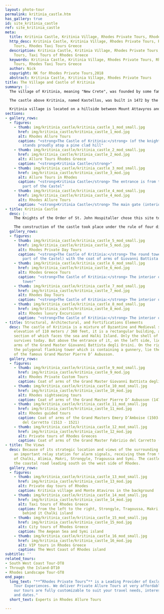 ```yaml
---
layout: photo-tour
permalink: kritinia_castle.htm
has_gallery: true
id: site_kritinia_castle
ref: site_kritinia_castle
meta:
  title: Kritinia Castle, Kritinia Village, Rhodes Private Tours, Rhodes Allure Tours
  http_desc: Kritinia Castle, Kritinia Village, Rhodes Private Tours, Rhodes Allure
    Tours, Rhodes Taxi Tours Greece
  description: Kritinia Castle, Kritinia Village, Rhodes Private Tours, Rhodes Allure
    Tours, Taxi Tours of Rhodes Greece
  keywords: Kritinia Castle, Kritinia Village, Rhodes Private Tours, Rhodes Allure
    Tours, Rhodes Taxi Tours Greece
  author: Nick
  copyright: NK for Rhodes Private Tours,2018
  abstract: Kritinia Castle, Kritinia Village, Rhodes Private Tours
title: The Village and Castle of Kritinia
summary: |-
  The village of Kritinia, meaning "New Crete", was founded by some families who came as refuges from Crete island. Originally, the settlement was located by the coast, in the current position of Kamiros Skala; but after the Byzantine era it was moved to the hills, for safety against pirates. In its heyday, the castle must have been a place of refuge for the inhabitants of nearby villages during enemy raids. From those hills, you have a panoramic view of the Aegean Sea.

  The castle above Kritinia, named Kastellos, was built in 1472 by the engineer Giorgio Orsini to protect the inhabitants of the village from the attacks of the Ottoman fleets. The ancient settlement on the coast eventually sank.

  Kritinia village is located on a hillside between Mount Attavyros and the western coast of the island of Rhodes. It is 55 km / 34 miles, southwest of the city of Rhodes. 5km from Kritinia, on the edge of the Aegean Sea, is Kamiros Skala, the site of the original settlement. It has a little port with a ferry service to the island of Halki.
sections:
- gallery_rows:
  - figures:
    - thumb: img/kritinia_castle/kritinia_castle_1_mod_small.jpg
      href: img/kritinia_castle/kritinia_castle_1_mod.jpg
      alt: Rhodes Allure Tours
      caption: "<strong>The Castle of Kritinia:</strong> (of the knights Hospitallers)
        stands proudly atop a pine clad hill"
    - thumb: img/kritinia_castle/kritinia_castle_2_mod_small.jpg
      href: img/kritinia_castle/kritinia_castle_2_mod.jpg
      alt: Allure Tours Rhodes Greece
      caption: "<strong>Kritinia Castle</strong>"
    - thumb: img/kritinia_castle/kritinia_castle_3_mod_small.jpg
      href: img/kritinia_castle/kritinia_castle_3_mod.jpg
      alt: Allure Tours in Rhodes
      caption: "<strong>Kritinia Castle</strong> The entrance is from the northeast
        part of the Castel"
    - thumb: img/kritinia_castle/kritinia_castle_4_mod_small.jpg
      href: img/kritinia_castle/kritinia_castle_4_mod.jpg
      alt: Rhodes Allure Tours
      caption: "<strong>Kritinia Castle</strong> The main gate (interior)"
- title: Kritinia Castle
  desc: |-
    The Knights of the Order of St. John Hospitaller chose this site to build a castle because of its strategic location. Its 360-degree monitoring view of the sea allowed the inhabitants to keep track of the activities of pirates and enemies.

    The construction of the castle took place under the rule of four different Grand Masters. The castle was divided into three levels. It was started in 1472 on the authority of the Grand Master Giovanni Battista degli Orsini (1467-1476). The original engineer was the Venetian sculptor and architect Giorgio Orsini. Grand Master Pierre D’ Aubusson (1476-1503) contributed the tower and gunnery. Fortifications specialist Basilio Della Scola (also a great adventurer and mercenary from Vicenza) was in Rhodes between 1520 and 1522, where he was engaged to strengthen the forts. Construction of the castle was finally completed in the 16th century under the Grand Master Fabrizio del Carretto (1513 - 1521).
  gallery_rows:
  - figures:
    - thumb: img/kritinia_castle/kritinia_castle_5_mod_small.jpg
      href: img/kritinia_castle/kritinia_castle_5_mod.jpg
      alt: Rhodes Private Day Tours
      caption: "<strong>The Castle of Kritinia:</strong> The round tower (on the southwest
        part of the Castel) with the coat of arms of Giovanni Battista degli Orsini"
    - thumb: img/kritinia_castle/kritinia_castle_6_mod_small.jpg
      href: img/kritinia_castle/kritinia_castle_6_mod.jpg
      alt: Rhodes Greece Tours
      caption: "<strong>The Castle of Kritinia:</strong> The interior of the round
        tower"
    - thumb: img/kritinia_castle/kritinia_castle_7_mod_small.jpg
      href: img/kritinia_castle/kritinia_castle_7_mod.jpg
      alt: Rhodes Day Tours
      caption: "<strong>The Castle of Kritinia:</strong> The interior of the Castel"
    - thumb: img/kritinia_castle/kritinia_castle_8_mod_small.jpg
      href: img/kritinia_castle/kritinia_castle_8_mod.jpg
      alt: Rhodes luxury Excursions
      caption: "<strong>The Castle of Kritinia:</strong> The interior of the Castel"
- title: Structural, Architectural, and Fortifications Elements
  desc: The castle of Kritinia is a mixture of Byzantine and Medieval styles. At an
    elevation of 110 meters / 360 feet, it is a rectangular building, and the southwest
    section of which faces the sea and Halki Island. Only the shell of the castle
    survives today. But above the entrance of it, on the left side, lie the coat of
    arms of the Grand Master Giovanni Battista degli Orsini. On the right side on
    the polygonal flanking tower which is containing a gunnery, lie the coat of arms
    of the famous Grand Master Pierre D’ Aubusson.
  gallery_rows:
  - figures:
    - thumb: img/kritinia_castle/kritinia_castle_9_mod_small.jpg
      href: img/kritinia_castle/kritinia_castle_9_mod.jpg
      alt: Rhodes Private Custom Tours
      caption: Coat of arms of the Grand Master Giovanni Battista degli Orsini (1467-1476)
    - thumb: img/kritinia_castle/kritinia_castle_10_mod_small.jpg
      href: img/kritinia_castle/kritinia_castle_10_mod.jpg
      alt: Rhodes sightseeing tours
      caption: Coat of arms of the Grand Master Pierre D’ Aubusson (1476-1503)
    - thumb: img/kritinia_castle/kritinia_castle_11_mod_small.jpg
      href: img/kritinia_castle/kritinia_castle_11_mod.jpg
      alt: Rhodes guided tours
      caption: Coat of arms of the Grand Masters Emery D’Amboise (1503-1512) and Fabrizio
        del Carretto (1513 - 1521)
    - thumb: img/kritinia_castle/kritinia_castle_12_mod_small.jpg
      href: img/kritinia_castle/kritinia_castle_12_mod.jpg
      alt: Private tours of Rhodes Greeces
      caption: Coat of arms of the Grand Master Fabrizio del Carretto (1513 - 1521)
- title: The Views
  desc: Because of its strategic location and views of the surrounding areas, it was
    an important relay station for alarm signals, receiving them from the islands
    of Chalki, Alimia, Makri, Strongyle, Tragoussa and Symi. The castle also controlled
    the coastal road leading south on the west side of Rhodes.
  gallery_rows:
  - figures:
    - thumb: img/kritinia_castle/kritinia_castle_13_mod_small.jpg
      href: img/kritinia_castle/kritinia_castle_13_mod.jpg
      alt: Private day tours of Rhodes
      caption: Kritinia village and Monte Ataviros in the background
    - thumb: img/kritinia_castle/kritinia_castle_14_mod_small.jpg
      href: img/kritinia_castle/kritinia_castle_14_mod.jpg
      alt: Taxi tours of Rhodes Greece
      caption: From the left to the right, Strongyle, Tragoussa, Makri, Alimia and
        behind it Chalki island
    - thumb: img/kritinia_castle/kritinia_castle_15_mod_small.jpg
      href: img/kritinia_castle/kritinia_castle_15_mod.jpg
      alt: City tours of Rhodes Greece
      caption: The Aegean Sea and Symi island
    - thumb: img/kritinia_castle/kritinia_castle_16_mod_small.jpg
      href: img/kritinia_castle/kritinia_castle_16_mod.jpg
      alt: VIP tours in Rhodes Greece
      caption: The West Coast of Rhodes island
subtitle: ''
related_tours:
- South West Coast Tour-DT8
- Through the Island-DT10
- Rhodes Landscape Tour-GT8
end_page:
  long_text: "**“Rhodes Private Tours”** is a Leading Provider of Exclusive and Personalized
    Tour Experiences. We deliver Private Allure Tours at very affordable rates. All
    our tours are fully customizable to suit your travel needs, interests, schedules,
    and dates."
  short_text: Experts in Rhodes Allure Tours

---
```

